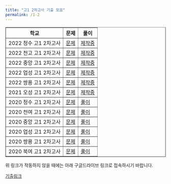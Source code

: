 ```yaml
---
title: "고1 2차고사 기출 모음"
permalink: /1-2
---
```


<table border="1">
<th>학교</th> <th>문제</th> <th>풀이</th> 
  <tr>
	<td>2022 청수 고1 2차고사</td>
    <td><a href="/pdf/test1st/2022 청수 고1 2차고사.pdf">문제</a></td>
    <td><a href="/pdf/test1st/%5B풀이%5D 2022 청수 고1 2차고사.pdf">제작중</a></td>
  </tr>
    <tr>
	<td>2022 천고 고1 2차고사</td>
    <td><a href="/pdf/test1st/2022 천고 고1 2차고사.pdf">문제</a></td>
    <td><a href="/pdf/test1st/%5B풀이%5D 2022 천고 고1 2차고사.pdf">제작중</a></td>
  </tr>
    <tr>
	<td>2022 중앙 고1 2차고사</td>
    <td><a href="/pdf/test1st/2022 중앙 고1 2차고사.pdf">문제</a></td>
    <td><a href="/pdf/test1st/%5B풀이%5D 2022 중앙 고1 2차고사.pdf">제작중</a></td>
  </tr>
    <tr>
	<td>2022 업성 고1 2차고사</td>
    <td><a href="/pdf/test1st/2022 업성 고1 2차고사.pdf">문제</a></td>
    <td><a href="/pdf/test1st/%5B풀이%5D 2022 업성 고1 2차고사.pdf">제작중</a></td>
  </tr>
    <tr>
	<td>2022 쌍용 고1 2차고사</td>
    <td><a href="/pdf/test1st/2022 쌍용 고1 2차고사.pdf">문제</a></td>
    <td><a href="/pdf/test1st/%5B풀이%5D 2022 쌍용 고1 2차고사.pdf">제작중</a></td>
  </tr>
  <tr>
	<td>2021 오성 고1 2차고사</td>
    <td><a href="/pdf/test1st/2021 오성 고1 2차고사.pdf">문제</a></td>
    <td><a href="/pdf/test1st/%5B풀이%5D 2021 오성 고1 2차고사.pdf">제작중</a></td>
  </tr>
    <tr>
	<td>2020 청수 고1 2차고사</td>
    <td><a href="/pdf/test1st/2020 청수 고1 2차고사.pdf">문제</a></td>
    <td><a href="/pdf/test1st/%5B풀이%5D 2020 청수 고1 2차고사.pdf">풀이</a></td>
  </tr>
    <tr>
	<td>2020 천여 고1 2차고사</td>
    <td><a href="/pdf/test1st/2020 천여 고1 2차고사.pdf">문제</a></td>
    <td><a href="/pdf/test1st/%5B풀이%5D 2020 천여 고1 2차고사.pdf">풀이</a></td>
  </tr>
    <tr>
	<td>2020 중앙 고1 2차고사</td>
    <td><a href="/pdf/test1st/2020 중앙 고1 2차고사.pdf">문제</a></td>
    <td><a href="/pdf/test1st/%5B풀이%5D 2020 중앙 고1 2차고사.pdf">풀이</a></td>
  </tr>
    <tr>
	<td>2020 업성 고1 2차고사</td>
    <td><a href="/pdf/test1st/2020 업성 고1 2차고사.pdf">문제</a></td>
    <td><a href="/pdf/test1st/%5B풀이%5D 2020 업성 고1 2차고사.pdf">풀이</a></td>
  </tr>
    <tr>
	<td>2020 쌍용 고1 2차고사</td>
    <td><a href="/pdf/test1st/2020 쌍용 고1 2차고사.pdf">문제</a></td>
    <td><a href="/pdf/test1st/%5B풀이%5D 2020 쌍용 고1 2차고사.pdf">풀이</a></td>
  </tr>
    <tr>
	<td>2020 북여 고1 2차고사</td>
    <td><a href="/pdf/test1st/2020 북여 고1 2차고사.pdf">문제</a></td>
    <td><a href="/pdf/test1st/%5B풀이%5D 2020 북여 고1 2차고사.pdf">풀이</a></td>
  </tr>
 </table>

위 링크가 작동하지 않을 때에는 아래 구글드라이브 링크로 접속하시기 바랍니다.

[기출링크](https://drive.google.com/drive/folders/1UGlk_cz3JxXd47V4J7xAkEuPP_U67GFC?usp=sharing)